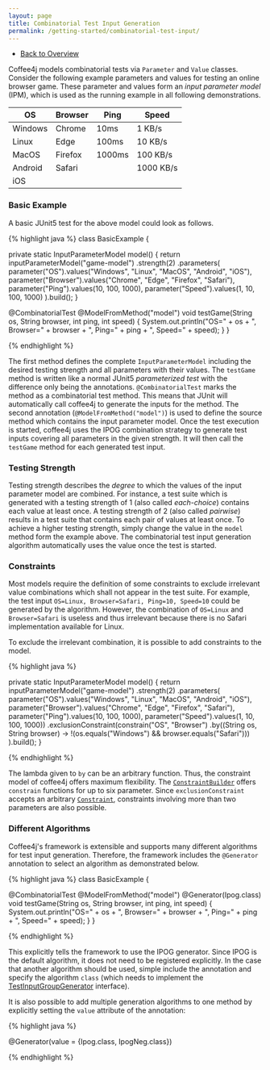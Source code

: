 ```yaml
---
layout: page
title: Combinatorial Test Input Generation
permalink: /getting-started/combinatorial-test-input/
---
```


* [Back to Overview](../)

Coffee4j models combinatorial tests via `Parameter` and `Value` classes.
Consider the following example parameters and values for testing an online browser game.
These parameter and values form an <i>input parameter model</i> (IPM), which is used as the running example in all following demonstrations.

OS      | Browser | Ping   | Speed    
--------|---------|--------|----------
Windows | Chrome  | 10ms   | 1 KB/s   
Linux   | Edge    | 100ms  | 10 KB/s  
MacOS   | Firefox | 1000ms | 100 KB/s
Android | Safari  |        | 1000 KB/s
iOS     |         |        |          


### Basic Example

A basic JUnit5 test for the above model could look as follows.

{% highlight java %}
class BasicExample {

  private static InputParameterModel model() {
    return inputParameterModel("game-model")
        .strength(2)
        .parameters(
            parameter("OS").values("Windows", "Linux", "MacOS", "Android", "iOS"),
            parameter("Browser").values("Chrome", "Edge", "Firefox", "Safari"),
            parameter("Ping").values(10, 100, 1000),
            parameter("Speed").values(1, 10, 100, 1000)
        ).build();
  }

  @CombinatorialTest
  @ModelFromMethod("model")
  void testGame(String os, String browser, int ping, int speed) {
    System.out.println("OS=" + os + ", Browser=" + browser + ", Ping=" + ping + ", Speed=" + speed);
  }
}

{% endhighlight %}

The first method defines the complete `InputParameterModel` including the desired testing strength and all parameters with their values.
The `testGame` method is written like a normal JUnit5 <i>parameterized test</i> with the difference only being the
annotations.
`@CombinatorialTest` marks the method as a combinatorial test method.
This means that JUnit will automatically call coffee4j to generate the inputs for the method.
The second annotation (`@ModelFromMethod("model")`) is used to define the source method which contains the input parameter model.
Once the test execution is started, coffee4j uses the IPOG combination strategy to generate test inputs covering all parameters in the given strength.
It will then call the `testGame` method for each generated test input.

### Testing Strength

Testing strength describes the <i>degree</i> to which the values of the input parameter model are combined.
For instance, a test suite which is generated with a testing strength of 1 (also called <i>each-choice</i>) contains each value at least once.
A testing strength of 2 (also called <i>pairwise</i>) results in a test suite that contains each pair of values at least once.
To achieve a higher testing strength, simply change the value in the `model` method form the example above.
The combinatorial test input generation algorithm automatically uses the value once the test is started.

### Constraints

Most models require the definition of some constraints to exclude irrelevant value combinations which shall not appear in the test suite.
For example, the test input `OS=Linux, Browser=Safari, Ping=10, Speed=10` could be generated by the algorithm.
However, the combination of `OS=Linux` and `Browser=Safari` is useless and thus irrelevant because there is no Safari implementation available for Linux.

To exclude the irrelevant combination, it is possible to add constraints to the model.

{% highlight java %}

private static InputParameterModel model() {
  return inputParameterModel("game-model")
      .strength(2)
      .parameters(
          parameter("OS").values("Windows", "Linux", "MacOS", "Android", "iOS"),
          parameter("Browser").values("Chrome", "Edge", "Firefox", "Safari"),
          parameter("Ping").values(10, 100, 1000),
          parameter("Speed").values(1, 10, 100, 1000))
      .exclusionConstraint(constrain("OS", "Browser")
          .by((String os, String browser) -> !(os.equals("Windows") && browser.equals("Safari")))
      ).build();
}

{% endhighlight %}

The lambda given to `by` can be an arbitrary function.
Thus, the constraint model of coffee4j offers maximum flexibility.
The <a href="/apidocs/de/rwth/swc/coffee4j/model/constraints/ConstraintBuilder.html">`ConstraintBuilder`</a> offers `constrain` functions for up to six parameter.
Since `exclusionConstraint` accepts an arbitrary <a href="/apidocs/de/rwth/swc/coffee4j/model/constraints/Constraint.html">`Constraint`</a>, constraints involving more than two parameters are also possible.

### Different Algorithms

Coffee4j's framework is extensible and supports many different algorithms for test input generation.
Therefore, the framework includes the `@Generator` annotation to select an algorithm as demonstrated below.

{% highlight java %}
class BasicExample {

  @CombinatorialTest
  @ModelFromMethod("model")
  @Generator(Ipog.class)
  void testGame(String os, String browser, int ping, int speed) {
    System.out.println("OS=" + os + ", Browser=" + browser + ", Ping=" + ping + ", Speed=" + speed);
  }
}

{% endhighlight %}

This explicitly tells the framework to use the IPOG generator.
Since IPOG is the default algorithm, it does not need to be registered explicitly.
In the case that another algorithm should be used, simple include the annotation and specify the algorithm `class`
(which needs to implement the <a href="/apidocs/de/rwth/swc/coffee4j/engine/generator/TestInputGroupGenerator.html">TestInputGroupGenerator</a> interface).

It is also possible to add multiple generation algorithms to one method by explicitly setting the `value` attribute
of the annotation:

{% highlight java %}

@Generator(value = {Ipog.class, IpogNeg.class})

{% endhighlight %}
